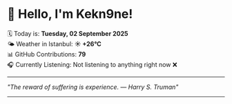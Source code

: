 # 👋 Hello, I'm Kekn9ne!

🗓️ Today is: **Tuesday, 02 September 2025**  
🌤️ Weather in Istanbul: **☀️   +26°C**  
📊 GitHub Contributions: **79**  
🎧 Currently Listening: Not listening to anything right now ❌

---

_"The reward of suffering is experience. — *Harry S. Truman*"_

---

